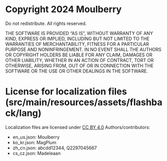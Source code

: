 # Copyright 2024 Moulberry

Do not redistribute.
All rights reserved.

THE SOFTWARE IS PROVIDED “AS IS”, WITHOUT WARRANTY OF ANY KIND, EXPRESS OR IMPLIED, INCLUDING BUT NOT LIMITED TO THE WARRANTIES OF MERCHANTABILITY, FITNESS FOR A PARTICULAR PURPOSE AND NONINFRINGEMENT. IN NO EVENT SHALL THE AUTHORS OR COPYRIGHT HOLDERS BE LIABLE FOR ANY CLAIM, DAMAGES OR OTHER LIABILITY, WHETHER IN AN ACTION OF CONTRACT, TORT OR OTHERWISE, ARISING FROM, OUT OF OR IN CONNECTION WITH THE SOFTWARE OR THE USE OR OTHER DEALINGS IN THE SOFTWARE.

# License for localization files (src/main/resources/assets/flashback/lang)
Localization files are licensed under [CC BY 4.0](https://creativecommons.org/licenses/by/4.0/)
Authors/contributors:
- en_us.json: Moulberry
- ko_kr.json: MagPlum
- zh_cn.json: abcdd12344, Q2297045667
- cs_cz.json: Madeleaan
